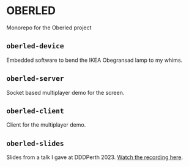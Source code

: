 # OBERLED
Monorepo for the Oberled project

## `oberled-device`
Embedded software to bend the IKEA Obegransad lamp to my whims.

## `oberled-server`
Socket based multiplayer demo for the screen.

## `oberled-client`
Client for the multiplayer demo.

## `oberled-slides`
Slides from a talk I gave at DDDPerth 2023.
[Watch the recording here](https://www.youtube.com/watch?v=_NyyA4Z0wSE).
